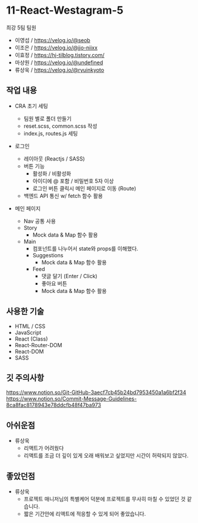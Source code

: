  # 11-React-Westagram-5


최강 5팀 팀원
- 이영섭 / https://velog.io/@seob
- 이조은 / https://velog.io/@jjo-niixx
- 이효정 / https://hj-tilblog.tistory.com/
- 마상원 / https://velog.io/@undefined
- 류상욱 / https://velog.io/@ryuinkyoto

## 작업 내용
- CRA 초기 세팅
  - 팀원 별로 폴더 만들기
  - reset.scss, common.scss 작성
  - index.js, routes.js 세팅

- 로그인
  - 레이아웃 (Reactjs / SASS)
  - 버튼 기능
    - 활성화 / 비활성화
    - 아이디에 @ 포함 / 비밀번호 5자 이상
    - 로그인 버튼 클릭시 메인 페이지로 이동 (Route)
  - 백엔드 API 통신 w/ fetch 함수 활용

- 메인 페이지
  - Nav 공통 사용
  - Story
    - Mock data & Map 함수 활용
  - Main
    - 컴포넌트를 나누어서 state와 props를 이해했다.
    - Suggestions
      - Mock data & Map 함수 활용
    - Feed
      - 댓글 달기 (Enter / Click)
      - 좋아요 버튼
      - Mock data & Map 함수 활용
    
  

## 사용한 기술
- HTML / CSS
- JavaScript
- React (Class)
- React-Router-DOM
- React-DOM
- SASS


## 깃 주의사항
https://www.notion.so/Git-GitHub-3aecf7cb45b24bd7953450a1a6bf2f34
https://www.notion.so/Commit-Message-Guidelines-8ca8fac8178943e78ddcfb48f47ba973

## 아쉬운점
- 류상욱
  - 리액트가 어려웠다
  - 리액트를 조금 더 깊이 있게 오래 배워보고 싶었지만 시간이 허락되지 않았다.

## 좋았던점
- 류상욱
  - 프로젝트 매니저님의 특별케어 덕분에 프로젝트를 무사히 마칠 수 있었던 것 같습니다.
  - 짧은 기간안에 리액트에 적응할 수 있게 되어 좋았습니다.
